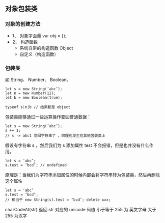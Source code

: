 ## 对象包装类

### 对象的创建方法

+ 1、 对象字面量  var obj = {};
+ 2、 构造函数
  + 系统自带的构造函数 Object
  + 自定义（构造函数）

### 包装类
如 String、 Number、 Boolean。
```
let s = new String(‘abc’);
let n = new Number(12);
let b = new Boolean(true);

typeof s|n|b // 结果都是 object
```
包装类能够通过一些运算操作变回普通数据：
```
let s = new String(‘abc’);
s += 1;
// s -> abc1 变回字符串了 ，同理也发生在其他包装类上
```
假设有字符串 s ，然后我们为 s 添加属性 test 不会报错，但是也并没有什么作用。
```
let s = ‘abc’;
s.test = ‘bcd’; // undefined
```
原理是：当我们为字符串添加属性的时候内部会将字符串转为包装类，然后再删除这个属性
```
let s = ‘abc’
s.test = ‘bcd’;
// 相当于 new String(s).test = ‘bcd’; delete xxx;
```

charCodeAt(str) 返回 str 对应的 unicode 码值  小于等于 255 为 英文字母 大于255 为汉字